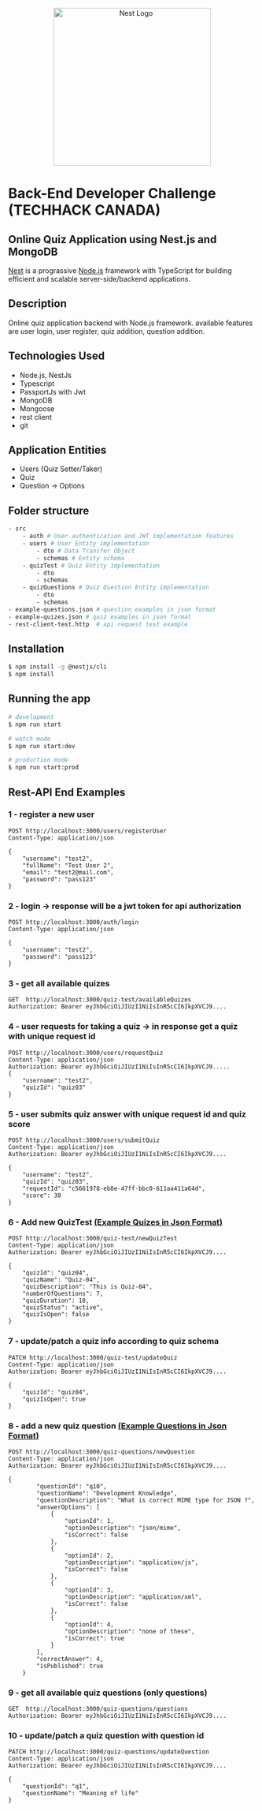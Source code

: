 <p align="center">
  <a href="http://nestjs.com/" target="blank"><img src="https://nestjs.com/img/logo_text.svg" width="320" alt="Nest Logo" /></a>
</p>

# Back-End Developer Challenge (TECHHACK CANADA)
## Online Quiz Application using Nest.js and MongoDB
[Nest](https://github.com/nestjs/nest) is a prograssive [Node.js](https://nodejs.org) framework with TypeScript for building efficient and scalable server-side/backend applications.

## Description

Online quiz application backend with Node.js framework. available features are user login, user register, quiz addition, question addition.

## Technologies Used

- Node.js, NestJs
- Typescript
- PassportJs with Jwt
- MongoDB
- Mongoose
- rest client
- git

## Application Entities

- Users (Quiz Setter/Taker)
- Quiz
- Question -> Options

## Folder structure
```bash
- src
    - auth # User authentication and JWT implementation features
    - users # User Entity implementation
        - dto # Data Transfer Object
        - schemas # Entity schema
    - quizTest # Quiz Entity implementation
        - dto
        - schemas
    - quizQuestions # Quiz Question Entity implementation
        - dto 
        - schemas
- example-questions.json # question examples in json format
- example-quizes.json # quiz examples in json format
- rest-client-test.http  # api request test example
```

## Installation

```bash
$ npm install -g @nestjs/cli
$ npm install
```

## Running the app

```bash
# development
$ npm run start

# watch mode
$ npm run start:dev

# production mode
$ npm run start:prod
```

## Rest-API End Examples

### 1 - register a new user
```
POST http://localhost:3000/users/registerUser
Content-Type: application/json

{ 
    "username": "test2",
    "fullName": "Test User 2",
    "email": "test2@mail.com",
    "password": "pass123"
}
```
### 2 - login -> response will be a jwt token for api authorization
```
POST http://localhost:3000/auth/login
Content-Type: application/json

{
    "username": "test2", 
    "password": "pass123"
}
```
### 3 - get all available quizes
```
GET  http://localhost:3000/quiz-test/availableQuizes
Authorization: Bearer eyJhbGciOiJIUzI1NiIsInR5cCI6IkpXVCJ9....
```

### 4 - user requests for taking a quiz -> in response get a quiz with unique request id
```
POST http://localhost:3000/users/requestQuiz
Content-Type: application/json
Authorization: Bearer eyJhbGciOiJIUzI1NiIsInR5cCI6IkpXVCJ9.....
{
    "username": "test2",
    "quizId": "quiz03"
}
```
### 5 - user submits quiz answer with unique request id and quiz score
```
POST http://localhost:3000/users/submitQuiz
Content-Type: application/json
Authorization: Bearer eyJhbGciOiJIUzI1NiIsInR5cCI6IkpXVCJ9....

{
    "username": "test2",
    "quizId": "quiz03",
    "requestId": "c5661978-eb8e-47ff-bbc0-611aa411a64d",
    "score": 30
}
```
### 6 - Add new QuizTest [(Example Quizes in Json Format)](./example-quizes.json)
```
POST http://localhost:3000/quiz-test/newQuizTest
Content-Type: application/json
Authorization: Bearer eyJhbGciOiJIUzI1NiIsInR5cCI6IkpXVCJ9....

{
    "quizId": "quiz04",
    "quizName": "Quiz-04",
    "quizDescription": "This is Quiz-04",
    "numberOfQuestions": 7,
    "quizDuration": 18,
    "quizStatus": "active",
    "quizIsOpen": false
}
```
### 7 - update/patch a quiz info according to quiz schema
```
PATCH http://localhost:3000/quiz-test/updateQuiz
Content-Type: application/json
Authorization: Bearer eyJhbGciOiJIUzI1NiIsInR5cCI6IkpXVCJ9....

{
    "quizId": "quiz04",
    "quizIsOpen": true
}
```
### 8 - add a new quiz question [(Example Questions in Json Format)](./example-questions.json)
```
POST http://localhost:3000/quiz-questions/newQuestion
Content-Type: application/json
Authorization: Bearer eyJhbGciOiJIUzI1NiIsInR5cCI6IkpXVCJ9....

{
        "questionId": "q10",
        "questionName": "Development Knowledge",
        "questionDescription": "What is correct MIME type for JSON ?",
        "answerOptions": [
            {
                "optionId": 1,
                "optionDescription": "json/mime",
                "isCorrect": false
            },
            {
                "optionId": 2,
                "optionDescription": "application/js",
                "isCorrect": false
            },
            {
                "optionId": 3,
                "optionDescription": "application/xml",
                "isCorrect": false
            },
            {
                "optionId": 4,
                "optionDescription": "none of these",
                "isCorrect": true
            }
        ],
        "correctAnswer": 4,
        "isPublished": true
    }
```
### 9 - get all available quiz questions (only questions)
```
GET  http://localhost:3000/quiz-questions/questions
Authorization: Bearer eyJhbGciOiJIUzI1NiIsInR5cCI6IkpXVCJ9....
```
### 10 - update/patch a quiz question with question id
```
PATCH http://localhost:3000/quiz-questions/updateQuestion
Content-Type: application/json
Authorization: Bearer eyJhbGciOiJIUzI1NiIsInR5cCI6IkpXVCJ9....

{
    "questionId": "q1",
    "questionName": "Meaning of life"
}
```



